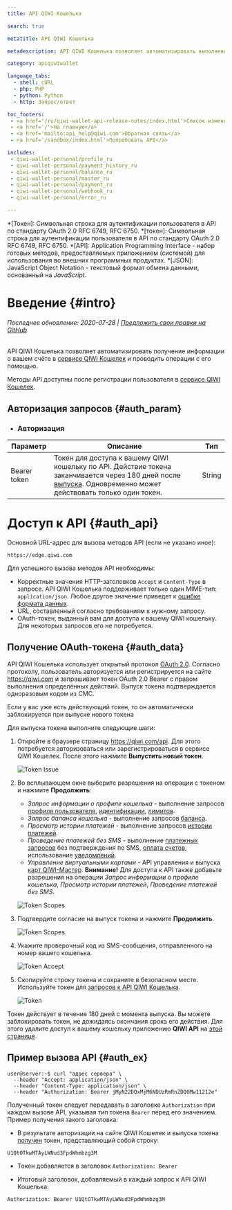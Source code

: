 ```yaml
---
title: API QIWI Кошелька

search: true

metatitle: API QIWI Кошелька

metadescription: API QIWI Кошелька позволяет автоматизировать выполнение платежей и получение отчетов о платежах, информации о счёте, идентификации.

category: apiqiwiwallet

language_tabs:
  - shell: cURL
  - php: PHP
  - python: Python
  - http: Запрос/ответ

toc_footers:
 - <a href='/ru/qiwi-wallet-api-release-notes/index.html'>Список изменений</a>
 - <a href='/'>На главную</a>
 - <a href='mailto:api_help@qiwi.com'>Обратная связь</a>
 - <a href='/sandbox/index.html'>Попробовать API</a>

includes:
 - qiwi-wallet-personal/profile_ru
 - qiwi-wallet-personal/payment_history_ru
 - qiwi-wallet-personal/balance_ru
 - qiwi-wallet-personal/master_ru
 - qiwi-wallet-personal/payment_ru
 - qiwi-wallet-personal/webhook_ru
 - qiwi-wallet-personal/error_ru

---
```


 *[Токен]: Символьная строка для аутентификации пользователя в API по стандарту OAuth 2.0 RFC 6749, RFC 6750.
 *[токен]: Символьная строка для аутентификации пользователя в API по стандарту OAuth 2.0 RFC 6749, RFC 6750.
 *[API]: Application Programming Interface -  набор готовых методов, предоставляемых приложением (системой) для использования во внешних программных продуктах.
 *[JSON]: JavaScript Object Notation - текстовый формат обмена данными, основанный на *JavaScript*.



# Введение {#intro}

###### Последнее обновление: 2020-07-28 | [Предложить свои правки на GitHub](https://github.com/QIWI-API/qiwi-wallet-personal-docs/blob/master/qiwi-wallet-personal_ru.html.md)

API QIWI Кошелька позволяет автоматизировать получение информации о вашем счёте в [сервисе QIWI Кошелек](https://qiwi.com) и проводить операции с его помощью.

Методы API доступны после регистрации пользователя в [сервисе QIWI Кошелек](https://qiwi.com).

## Авторизация запросов {#auth_param}

<ul class="nestedList params">
    <li><h3>Авторизация</h3>
    </li>
</ul>

Параметр|Описание|Тип
 ---------|--------|---
 Bearer token | Токен для доступа к вашему QIWI кошельку по API. Действие токена заканчивается через 180 дней после [выпуска](#auth_data). Одновременно может действовать только один токен. | String


# Доступ к API {#auth_api}

Основной URL-адрес для вызова методов API (если не указано иное):

`https://edge.qiwi.com`

Для успешного вызова методов API необходимы:

* Корректные значения HTTP-заголовков `Accept` и `Content-Type` в запросе. API QIWI Кошелька поддерживает только один MIME-тип: `application/json`. Любое другое значение приведет к [ошибке формата данных](#errors).
* URL, составленный согласно требованиям к нужному запросу.
* OAuth-токен, выданный вам для доступа к вашему QIWI кошельку. Для некоторых запросов его не потребуется.

## Получение OAuth-токена {#auth_data}

API QIWI Кошелька использует открытый протокол [OAuth 2.0](http://tools.ietf.org/html/rfc6749). Согласно протоколу, пользователь авторизуется или регистрируется на сайте <https://qiwi.com> и запрашивает токен OAuth 2.0 Bearer с правом выполнения определённых действий. Выпуск токена подтверждается одноразовым кодом из СМС.

<aside class="warning">Если у вас уже есть действующий токен, то он автоматически заблокируется при выпуске нового токена</aside>

Для выпуска токена выполните следующие шаги:

1. Откройте в браузере страницу <https://qiwi.com/api>. Для этого потребуется авторизоваться или зарегистрироваться в сервисе QIWI Кошелек. После этого нажмите **Выпустить новый токен**. 
    
   ![Token Issue](/images/apiwallet_get_token.jpg)
2. Во всплывающем окне выберите разрешения на операции с токеном и нажмите **Продолжить**:
    * *Запрос информации о профиле кошелька* - выполнение запросов [профиля пользователя](#profile), [идентификации](#identification), [лимитов](#limits).
    * *Запрос баланса кошелька* - выполнение запросов [баланса](#balance).
    * *Просмотр истории платежей* - выполнение запросов [истории платежей](#payments_history).
    * *Проведение платежей без SMS* - выполнение [платежных запросов](#payments) без подтверждения по SMS, [оплата счетов](#pay_invoice), использование [уведомлений](#webhook).
    * *Управление виртуальными картами* - API управления и выпуска [карт QIWI-Мастер](#qiwi-master). **Внимание!** Для доступа к API также добавьте разрешения на операции *Запрос информации о профиле кошелька*, *Просмотр истории платежей*, *Проведение платежей без SMS*.
    
     ![Token Scopes](/images/apiwallet_token_scopes.jpg)
3. Подтвердите согласие на выпуск токена и нажмите **Продолжить**.
    
   ![Token Scopes](/images/apiwallet_confirm.jpg)
4. Укажите проверочный код из SMS-сообщения, отправленного на номер вашего кошелька.
    
   ![Token Accept](/images/apiwallet_token_sms.jpg)
5. Скопируйте строку токена и сохраните в безопасном месте. Используйте токен для [запросов к API QIWI Кошелька](#auth_ex).
    
   ![Token](/images/apiwallet_token_final.jpg)

<aside class="success">Токен действует в течение 180 дней с момента выпуска. Вы можете заблокировать токен, не дожидаясь окончания срока его действия. Для этого удалите доступ к вашему кошельку приложению <b>QIWI API</b> на <a href="https://qiwi.com/settings/apps">этой странице</a>.</aside>

## Пример вызова API {#auth_ex}

~~~shell
user@server:~$ curl "адрес сервера" \
  --header "Accept: application/json" \
  --header "Content-Type: application/json" \
  --header "Authorization: Bearer jMyN22DQxMjM6NDUzRmRnZDQ0Mw11212e"
~~~

Полученный токен следует передавать в заголовке `Authorization` при каждом вызове API, указывая тип токена `Bearer` перед его значением. Пример получения такого заголовка:

* В результате авторизации на сайте QIWI Кошелек и выпуска токена [получен](#auth_data) токен, представляющий собой строку:

`U1QtOTkwMTAyLWNud3FpdWhmbzg3M`

* Токен добавляется в заголовок `Authorization: Bearer `

* Итоговый заголовок, добавляемый в каждый запрос к API QIWI Кошелька:

`Authorization: Bearer U1QtOTkwMTAyLWNud3FpdWhmbzg3M`
